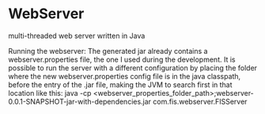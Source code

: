 WebServer
=========

multi-threaded web server written in Java

Running the webserver:
The generated jar already contains a webserver.properties file, the one I used during the development.
It is possible to run the server with a different configuration by placing the folder where the new webserver.properties config file is in the
 java classpath, before the entry of the .jar file, making the JVM to search first in that location like this:
	java -cp <webserver_properties_folder_path>;webserver-0.0.1-SNAPSHOT-jar-with-dependencies.jar com.fis.webserver.FISServer
	
